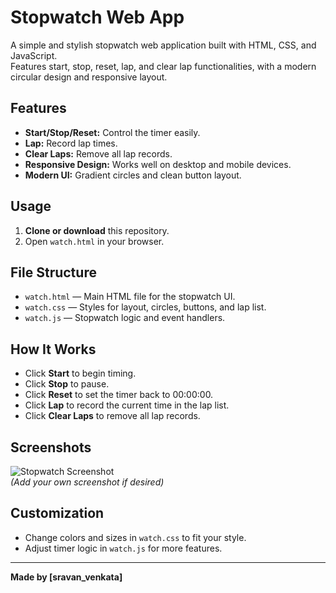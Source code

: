 # Stopwatch Web App

A simple and stylish stopwatch web application built with HTML, CSS, and JavaScript.  
Features start, stop, reset, lap, and clear lap functionalities, with a modern circular design and responsive layout.

## Features

- **Start/Stop/Reset:** Control the timer easily.
- **Lap:** Record lap times.
- **Clear Laps:** Remove all lap records.
- **Responsive Design:** Works well on desktop and mobile devices.
- **Modern UI:** Gradient circles and clean button layout.

## Usage

1. **Clone or download** this repository.
2. Open `watch.html` in your browser.

## File Structure

- `watch.html` — Main HTML file for the stopwatch UI.
- `watch.css` — Styles for layout, circles, buttons, and lap list.
- `watch.js` — Stopwatch logic and event handlers.

## How It Works

- Click **Start** to begin timing.
- Click **Stop** to pause.
- Click **Reset** to set the timer back to 00:00:00.
- Click **Lap** to record the current time in the lap list.
- Click **Clear Laps** to remove all lap records.

## Screenshots

![Stopwatch Screenshot](screenshot.png)  
*(Add your own screenshot if desired)*

## Customization

- Change colors and sizes in `watch.css` to fit your style.
- Adjust timer logic in `watch.js` for more features.

---

**Made by [sravan_venkata]**